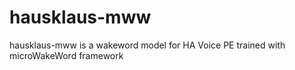 # hausklaus-mww
hausklaus-mww is a wakeword model for HA Voice PE trained with microWakeWord framework
